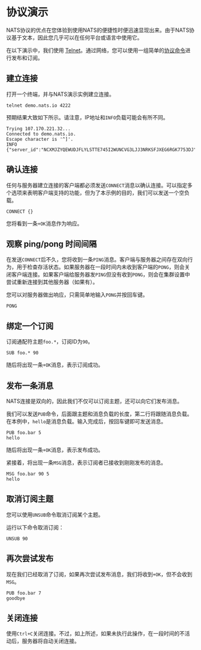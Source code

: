 # 协议演示

NATS协议的优点在您体验到使用NATS的便捷性时便迅速显现出来。由于NATS协议基于文本，因此您几乎可以在任何平台或语言中使用它。

在以下演示中，我们使用 [Telnet](https://en.wikipedia.org/wiki/Telnet)。通过网络，您可以使用一组简单的[协议命令](nats-protocol/)进行发布和订阅。

## 建立连接

打开一个终端，并与NATS演示实例建立连接。

```
telnet demo.nats.io 4222
```

预期结果大致如下所示。请注意，IP地址和`INFO`负载可能会有所不同。

```
Trying 107.170.221.32...
Connected to demo.nats.io.
Escape character is '^]'.
INFO {"server_id":"NCXMJZYQEWUDJFLYLSTTE745I2WUNCVG3LJJ3NRKSFJXEG6RGK7753DJ","version":"2.0.0","proto":1,"go":"go1.11.10","host":"0.0.0.0","port":4222,"max_payload":1048576,"client_id":5089}
```

## 确认连接

任何与服务器建立连接的客户端都必须发送`CONNECT`消息以确认连接。可以指定多个选项来表明客户端支持的功能，但为了本示例的目的，我们可以发送一个空负载。

```
CONNECT {}
```

您将看到一条`+OK`消息作为响应。

## 观察 ping/pong 时间间隔

在发送`CONNECT`后不久，您将收到一条`PING`消息。客户端与服务器之间存在双向行为，用于检查存活状态。如果服务器在一段时间内未收到客户端的`PONG`，则会关闭客户端连接。如果客户端给服务器发`PING`但没有收到`PONG`，则会在集群设置中尝试重新连接到其他服务器（如果有）。

您可以对服务器做出响应，只需简单地输入`PONG`并按回车键。

```
PONG
```

## 绑定一个订阅

订阅通配符主题`foo.*`，订阅ID为`90`。

```
SUB foo.* 90
```

随后将出现一条`+OK`消息，表示订阅成功。

## 发布一条消息

NATS连接是双向的，因此我们不仅可以订阅主题，还可以向它们发布消息。

我们可以发送`PUB`命令，后面跟主题和消息负载的长度，第二行将跟随消息负载。在本例中，`hello`是消息负载。输入完成后，按回车键即可发送消息。

```text
PUB foo.bar 5
hello
```

随后将出现一条`+OK`消息，表示发布成功。

紧接着，将出现一条`MSG`消息，表示订阅者已接收到刚刚发布的消息。

```text
MSG foo.bar 90 5
hello
```

## 取消订阅主题

您可以使用`UNSUB`命令取消订阅某个主题。

运行以下命令取消订阅：

```text
UNSUB 90
```

## 再次尝试发布

现在我们已经取消了订阅，如果再次尝试发布消息，我们将收到`+OK`，但不会收到`MSG`。

```text
PUB foo.bar 7
goodbye
```

## 关闭连接

使用`Ctrl+C`关闭连接。不过，如上所述，如果未执行此操作，在一段时间的不活动后，服务器将自动关闭连接。